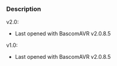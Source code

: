 ### Description

v2.0:
- Last opened with BascomAVR v2.0.8.5

v1.0:
- Last opened with BascomAVR v2.0.8.5